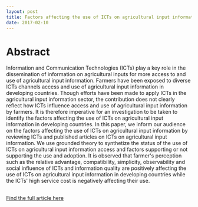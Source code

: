 ```yaml
---
layout: post
title: Factors affecting the use of ICTs on agricultural input information by farmers in developing countries
date: 2017-02-10
---
```


# Abstract
Information and Communication Technologies (ICTs) play a key role in the dissemination of information on agricultural inputs for more access to and use of agricultural input information. Farmers have been exposed to diverse ICTs channels access and use of agricultural input information in developing countries. Though efforts have been made to apply ICTs in the agricultural input information sector, the contribution does not clearly reflect how ICTs influence access and use of agricultural input information by farmers. It is therefore imperative for an investigation to be taken to identify the factors affecting the use of ICTs on agricultural input information in developing countries. In this paper, we inform our audience on the factors affecting the use of ICTs on agricultural input information by reviewing ICTs and published articles on ICTs on agricultural input information. We use grounded theory to synthetize the status of the use of ICTs on agricultural input information access and factors supporting or not supporting the use and adoption. It is observed that farmer's perception such as the relative advantage, compatibility, simplicity, observability and social influence of ICTs and information quality are positively affecting the use of ICTs on agricultural input information in developing countries while the ICTs' high service cost is negatively affecting their use.
## 
<a href="https://www.researchgate.net/publication/304253473_Factors_affecting_the_use_of_ICTs_on_agricultural_input_information_by_farmers_in_developing_countries"> Find the full article here</a>
